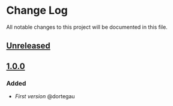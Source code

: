 # Change Log
All notable changes to this project will be documented in this file.

## [Unreleased](https://github.com/idealista/rsyslog_role/tree/develop)

## [1.0.0](https://github.com/idealista/rsyslog_role/tree/1.0.0)
### Added
- *First version* @dortegau
